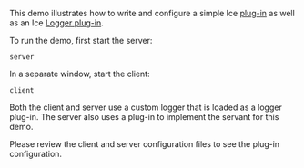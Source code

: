 This demo illustrates how to write and configure a simple Ice [plug-in][1]
as well as an Ice [Logger plug-in][2].

To run the demo, first start the server:
```
server
```

In a separate window, start the client:
```
client
```

Both the client and server use a custom logger that is loaded as
a logger plug-in. The server also uses a plug-in to implement the
servant for this demo.

Please review the client and server configuration files to see the
plug-in configuration.

[1]: https://doc.zeroc.com/ice/4.0/communicator-and-other-core-local-features/plug-in-facility
[2]: https://doc.zeroc.com/ice/4.0/administration-and-diagnostics/logger-facility/logger-plug-ins
